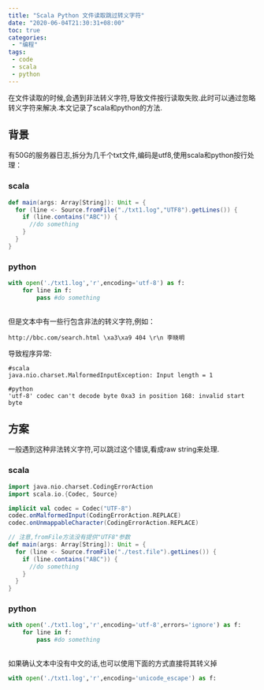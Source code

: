 ```yaml
---
title: "Scala Python 文件读取跳过转义字符"
date: "2020-06-04T21:30:31+08:00"
toc: true
categories:
 - "编程"
tags:
 - code
 - scala
 - python
---
```

在文件读取的时候,会遇到非法转义字符,导致文件按行读取失败.此时可以通过忽略转义字符来解决.本文记录了scala和python的方法.

## 背景
有50G的服务器日志,拆分为几千个txt文件,编码是utf8,使用scala和python按行处理：

### scala
```scala
def main(args: Array[String]): Unit = {
  for (line <- Source.fromFile("./txt1.log","UTF8").getLines()) {
    if (line.contains("ABC")) {
      //do something      
    }
  }
}
```
<!--more-->

### python
```python
with open('./txt1.log','r',encoding='utf-8') as f:
    for line in f:
        pass #do something
    
```

但是文本中有一些行包含非法的转义字符,例如：
```text
http://bbc.com/search.html \xa3\xa9 404 \r\n 李晓明
```
导致程序异常:
```text
#scala
java.nio.charset.MalformedInputException: Input length = 1

#python
'utf-8' codec can't decode byte 0xa3 in position 168: invalid start byte
```
## 方案
一般遇到这种非法转义字符,可以跳过这个错误,看成raw string来处理.

### scala
```scala
import java.nio.charset.CodingErrorAction
import scala.io.{Codec, Source}

implicit val codec = Codec("UTF-8")
codec.onMalformedInput(CodingErrorAction.REPLACE)
codec.onUnmappableCharacter(CodingErrorAction.REPLACE)

// 注意,fromFile方法没有提供"UTF8"参数
def main(args: Array[String]): Unit = {
  for (line <- Source.fromFile("./test.file").getLines()) {
    if (line.contains("ABC")) {
      //do something
    }
  }
}
```
### python
```python
with open('./txt1.log','r',encoding='utf-8',errors='ignore') as f:
    for line in f:
        pass #do something
    
```
如果确认文本中没有中文的话,也可以使用下面的方式直接将其转义掉
```python
with open('./txt1.log','r',encoding='unicode_escape') as f:
```